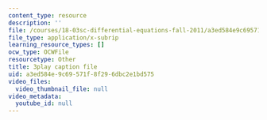 ```yaml
---
content_type: resource
description: ''
file: /courses/18-03sc-differential-equations-fall-2011/a3ed584e9c69571f8f296dbc2e1bd575_z-meBrqcy_I.vtt
file_type: application/x-subrip
learning_resource_types: []
ocw_type: OCWFile
resourcetype: Other
title: 3play caption file
uid: a3ed584e-9c69-571f-8f29-6dbc2e1bd575
video_files:
  video_thumbnail_file: null
video_metadata:
  youtube_id: null
---
```

